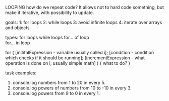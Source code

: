 LOOPING
how do we repeat code? 
It allows not to hard code something, but make it iterative, with possibility to update. 

goals: 
    1: for loops
    2: while loops
    3: avoid infinite loops
    4: iterate over arrays and objects

types: 
for loops
while loops
for... of loop  
for... in loop

for (
    [inititalExpression - variable usually called i];
    [condition - condition which checks if it should be running];
    [incrementExpression - what operation is done on i, usually simple math]
) {
    what to do?
}

task examples: 
1. console.log numbers from 1 to 20 in every 5.
2. console.log powers of numbers from 10 to -10 in every 3.
3. console.log powers from 9 to 0 in every 1. 


